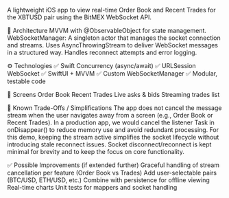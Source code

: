 
A lightweight iOS app to view real-time Order Book and Recent Trades for the XBTUSD pair using the BitMEX WebSocket API.


🧱 Architecture
MVVM with @ObservableObject for state management.
WebSocketManager: A singleton actor that manages the socket connection and streams.
Uses AsyncThrowingStream to deliver WebSocket messages in a structured way.
Handles reconnect attempts and error logging.
                                                                            
⚙️ Technologies
✅ Swift Concurrency (async/await)
✅ URLSession WebSocket
✅ SwiftUI + MVVM
✅ Custom WebSocketManager
✅ Modular, testable code
                                                                            
📲 Screens
Order Book          Recent Trades
Live asks & bids    Streaming trades list
                                                                            
🔁 Known Trade-Offs / Simplifications
The app does not cancel the message stream when the user navigates away from a screen (e.g., Order Book or Recent Trades).
In a production app, we would cancel the listener Task in onDisappear() to reduce memory use and avoid redundant processing.
For this demo, keeping the stream active simplifies the socket lifecycle without introducing stale reconnect issues.
Socket disconnect/reconnect is kept minimal for brevity and to keep the focus on core functionality.
                                                                            
                                                                            
✅ Possible Improvements (if extended further)
Graceful handling of stream cancellation per feature (Order Book vs Trades)
Add user-selectable pairs (BTC/USD, ETH/USD, etc.)
Combine with persistence for offline viewing
Real-time charts
Unit tests for mappers and socket handling
